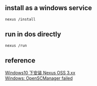 
## install as a windows service 
```
nexus /install
```

## run in dos directly
```
nexus /run
```

## reference
[Windows10 下安装 Nexus OSS 3.xx](https://blog.csdn.net/rekadowney/article/details/52492587#%E8%BF%90%E8%A1%8C%E5%B9%B6%E5%AE%89%E8%A3%85nexus%E7%9A%84windows%E6%9C%8D%E5%8A%A1)  
[Windows: OpenSCManager failed](https://support.sonatype.com/hc/en-us/articles/213464718-Windows-OpenSCManager-failed-Access-is-denied-0x5-errors-when-starting-Nexus)    
